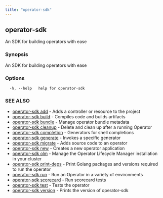 ```yaml
---
title: "operator-sdk"
---
```

## operator-sdk

An SDK for building operators with ease

### Synopsis

An SDK for building operators with ease

### Options

```
  -h, --help   help for operator-sdk
```

### SEE ALSO

* [operator-sdk add](../operator-sdk_add)	 - Adds a controller or resource to the project
* [operator-sdk build](../operator-sdk_build)	 - Compiles code and builds artifacts
* [operator-sdk bundle](../operator-sdk_bundle)	 - Manage operator bundle metadata
* [operator-sdk cleanup](../operator-sdk_cleanup)	 - Delete and clean up after a running Operator
* [operator-sdk completion](../operator-sdk_completion)	 - Generators for shell completions
* [operator-sdk generate](../operator-sdk_generate)	 - Invokes a specific generator
* [operator-sdk migrate](../operator-sdk_migrate)	 - Adds source code to an operator
* [operator-sdk new](../operator-sdk_new)	 - Creates a new operator application
* [operator-sdk olm](../operator-sdk_olm)	 - Manage the Operator Lifecycle Manager installation in your cluster
* [operator-sdk print-deps](../operator-sdk_print-deps)	 - Print Golang packages and versions required to run the operator
* [operator-sdk run](../operator-sdk_run)	 - Run an Operator in a variety of environments
* [operator-sdk scorecard](../operator-sdk_scorecard)	 - Run scorecard tests
* [operator-sdk test](../operator-sdk_test)	 - Tests the operator
* [operator-sdk version](../operator-sdk_version)	 - Prints the version of operator-sdk


